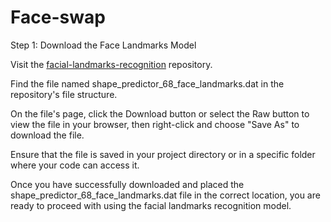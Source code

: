 # Face-swap
Step 1: Download the Face Landmarks Model

Visit the [facial-landmarks-recognition](https://github.com/italojs/facial-landmarks-recognition/tree/master) repository.

Find the file named shape_predictor_68_face_landmarks.dat in the repository's file structure.

On the file's page, click the Download button or select the Raw button to view the file in your browser, then right-click and choose "Save As" to download the file.

Ensure that the file is saved in your project directory or in a specific folder where your code can access it.

Once you have successfully downloaded and placed the shape_predictor_68_face_landmarks.dat file in the correct location, you are ready to proceed with using the facial landmarks recognition model.

